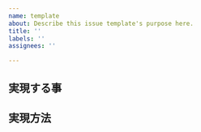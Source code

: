 ```yaml
---
name: template
about: Describe this issue template's purpose here.
title: ''
labels: ''
assignees: ''

---
```


## 実現する事

## 実現方法
